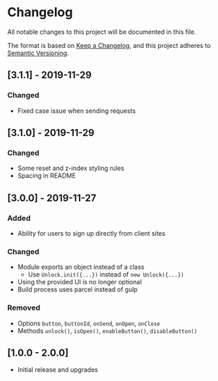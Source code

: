 # Changelog
All notable changes to this project will be documented in this file.

The format is based on [Keep a Changelog](https://keepachangelog.com/en/1.0.0/),
and this project adheres to [Semantic Versioning](https://semver.org/spec/v2.0.0.html).

## [3.1.1] - 2019-11-29
### Changed
- Fixed case issue when sending requests

## [3.1.0] - 2019-11-29
### Changed
- Some reset and z-index styling rules
- Spacing in README

## [3.0.0] - 2019-11-27
### Added
- Ability for users to sign up directly from client sites

### Changed
- Module exports an object instead of a class
  - Use `Unlock.init({...})` instead of `new Unlock({...})`
- Using the provided UI is no longer optional
- Build process uses parcel instead of gulp

### Removed
- Options `button`, `buttonId`, `onSend`, `onOpen`, `onClose`
- Methods `unlock()`, `isOpen()`, `enableButton()`, `disableButton()`

## [1.0.0 - 2.0.0]
- Initial release and upgrades
